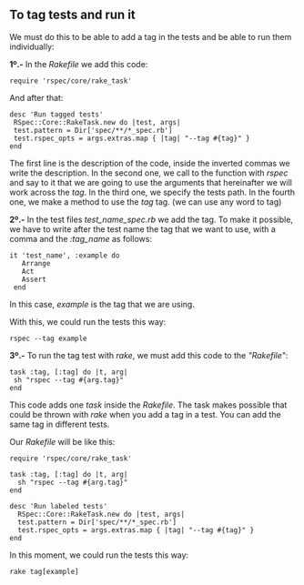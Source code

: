 ## To tag tests and run it 

We must do this to be able to add a tag in the tests and be able to run them individually:


**1º.-** In the _Rakefile_ we add this code:

~~~
require 'rspec/core/rake_task'
~~~

And after that:

~~~
desc 'Run tagged tests'
 RSpec::Core::RakeTask.new do |test, args|
 test.pattern = Dir['spec/**/*_spec.rb']
 test.rspec_opts = args.extras.map { |tag| "--tag #{tag}" }
end
~~~

The first line is the description of the code, inside the inverted commas we write the description.
In the second one, we call to the function with _rspec_ and say to it that we are going to use the arguments that hereinafter we will work across the _tag_. 
In the third one, we specify the tests path.
In the fourth one, we make a method to use the _tag_ tag. (we can use any word to tag)

**2º.-** In the test files  _test_name_spec.rb_ we add the tag. To make it possible, we have to write after the test name the tag that we want to use, with a comma and the _:tag_name_ as follows:

~~~
it 'test_name', :example do
   Arrange
   Act
   Assert
 end
~~~
 
In this case,  _example_ is the tag that we are using.


With this, we could run the tests this way:

~~~
rspec --tag example
~~~

**3º.-** To run the tag test with _rake_, we must add this code to the _"Rakefile"_:


~~~
task :tag, [:tag] do |t, arg|
 sh "rspec --tag #{arg.tag}"
end
~~~

This code adds one _task_ inside the _Rakefile_. The task makes possible that could be thrown with _rake_ when you add a tag in a test.
You can add the same tag in different tests.

Our  _Rakefile_ will be like this:

~~~
require 'rspec/core/rake_task'

task :tag, [:tag] do |t, arg|
  sh "rspec --tag #{arg.tag}"
end

desc 'Run labeled tests'
  RSpec::Core::RakeTask.new do |test, args|
  test.pattern = Dir['spec/**/*_spec.rb']
  test.rspec_opts = args.extras.map { |tag| "--tag #{tag}" }
end
~~~

In this moment, we could run the tests this way:

~~~
rake tag[example]
~~~
